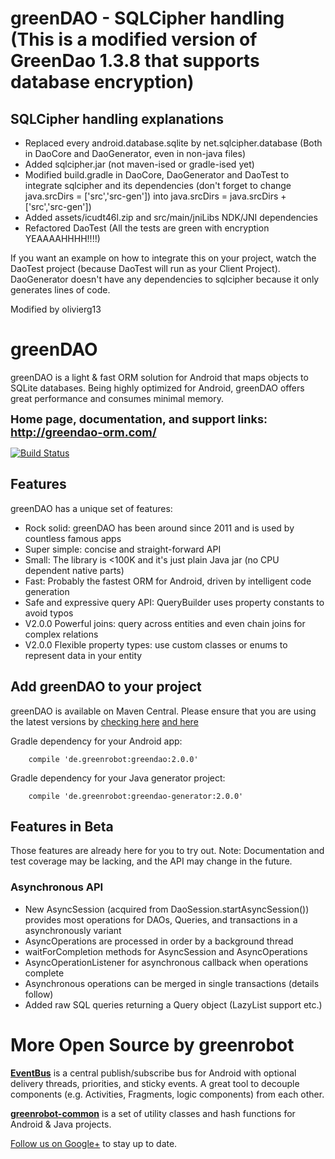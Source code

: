 greenDAO - SQLCipher handling (This is a modified version of GreenDao 1.3.8 that supports database encryption)
========
SQLCipher handling explanations
-----------------------------------------------------
- Replaced every android.database.sqlite by net.sqlcipher.database (Both in DaoCore and DaoGenerator, even in non-java files)
- Added sqlcipher.jar (not maven-ised or gradle-ised yet)
- Modified build.gradle in DaoCore, DaoGenerator and DaoTest to integrate sqlcipher and its dependencies (don't forget to change java.srcDirs = ['src','src-gen']) into java.srcDirs = java.srcDirs + ['src','src-gen'])
- Added assets/icudt46l.zip and src/main/jniLibs NDK/JNI dependencies
- Refactored DaoTest (All the tests are green with encryption YEAAAAHHHH!!!!)

If you want an example on how to integrate this on your project, watch the DaoTest project (because DaoTest will run as your Client Project).
DaoGenerator doesn't have any dependencies to sqlcipher because it only generates lines of code.

Modified by olivierg13

greenDAO
========
greenDAO is a light & fast ORM solution for Android that maps objects to SQLite databases. Being highly optimized for Android, greenDAO offers great performance and consumes minimal memory.

**<font size="+1">Home page, documentation, and support links: http://greendao-orm.com/</font>**

[![Build Status](https://travis-ci.org/greenrobot/greenDAO.svg?branch=master)](https://travis-ci.org/greenrobot/greenDAO)

Features
--------
greenDAO has a unique set of features:

* Rock solid: greenDAO has been around since 2011 and is used by countless famous apps
* Super simple: concise and straight-forward API
* Small: The library is <100K and it's just plain Java jar (no CPU dependent native parts)
* Fast: Probably the fastest ORM for Android, driven by intelligent code generation
* Safe and expressive query API: QueryBuilder uses property constants to avoid typos
* V2.0.0 Powerful joins: query across entities and even chain joins for complex relations
* V2.0.0 Flexible property types: use custom classes or enums to represent data in your entity


Add greenDAO to your project
----------------------------
greenDAO is available on Maven Central. Please ensure that you are using the latest versions by [checking here](http://search.maven.org/#search%7Cga%7C1%7Cg%3A%22de.greenrobot%22%20AND%20a%3A%22greendao%22) [and here](http://search.maven.org/#search%7Cga%7C1%7Cg%3A%22de.greenrobot%22%20AND%20a%3A%22greendao-generator%22)

Gradle dependency for your Android app:
```
    compile 'de.greenrobot:greendao:2.0.0'
```

Gradle dependency for your Java generator project:
```
    compile 'de.greenrobot:greendao-generator:2.0.0'
```


Features in Beta
----------------
Those features are already here for you to try out. Note: Documentation and test coverage may be lacking, and the API may change in the future.
### Asynchronous API
* New AsyncSession (acquired from DaoSession.startAsyncSession()) provides most operations for DAOs, Queries, and transactions in a asynchronously variant
* AsyncOperations are processed in order by a background thread
* waitForCompletion methods for AsyncSession and AsyncOperations
* AsyncOperationListener for asynchronous callback when operations complete
* Asynchronous operations can be merged in single transactions (details follow)
* Added raw SQL queries returning a Query object (LazyList support etc.)

More Open Source by greenrobot
==============================
[__EventBus__](https://github.com/greenrobot/EventBus) is a central publish/subscribe bus for Android with optional delivery threads, priorities, and sticky events. A great tool to decouple components (e.g. Activities, Fragments, logic components) from each other.

[__greenrobot-common__](https://github.com/greenrobot/greenrobot-common) is a set of utility classes and hash functions for Android & Java projects.

[Follow us on Google+](https://plus.google.com/b/114381455741141514652/+GreenrobotDe/posts) to stay up to date.

